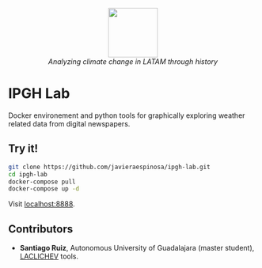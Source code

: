 
<p align="center">
<img src="http://www.trutower.com/wp-content/uploads/2014/07/weather.gif" height="100" width="100"/>
</br>
<em>Analyzing climate change in LATAM through history</em>
</p>

# IPGH Lab

Docker environement and python tools for graphically exploring weather related data from digital newspapers. 


## Try it!  


```sh
git clone https://github.com/javieraespinosa/ipgh-lab.git
cd ipgh-lab
docker-compose pull
docker-compose up -d
```

Visit [localhost:8888](http://localhost:8888).



## Contributors

* **Santiago Ruiz**, Autonomous University of Guadalajara (master student), [LACLICHEV][1] tools.


[1]: https://github.com/zantiiago0/LACLICHEV
